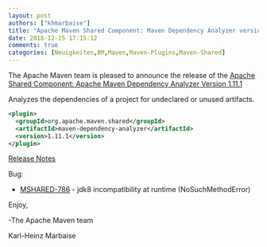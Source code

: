 ```yaml
---
layout: post
authors: ["khmarbaise"]
title: "Apache Maven Shared Component: Maven Dependency Analyzer version 1.11.1 Released"
date: 2018-12-25 17:15:12
comments: true
categories: [Neuigkeiten,BM,Maven,Maven-Plugins,Maven-Shared]
---
```

The Apache Maven team is pleased to announce the release of the 
[Apache Shared Component: Apache Maven Dependency Analyzer Version 1.11.1](https://maven.apache.org/shared/maven-dependency-analyzer/)

Analyzes the dependencies of a project for undeclared or unused artifacts.

``` xml
<plugin>
  <groupId>org.apache.maven.shared</groupId>
  <artifactId>maven-dependency-analyzer</artifactId>
  <version>1.11.1</version>
</plugin>
```

<!-- more -->

[Release Notes](https://issues.apache.org/jira/secure/ReleaseNote.jspa?projectId=12317922&version=12344667)

Bug:

 * [MSHARED-786](https://issues.apache.org/jira/browse/MSHARED-786) - jdk8 incompatibility at runtime (NoSuchMethodError)

Enjoy,

-The Apache Maven team

Karl-Heinz Marbaise
